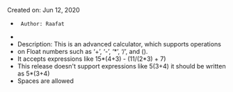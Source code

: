   Created on: Jun 12, 2020
 *      Author: Raafat
 *
 *  Description: This is an advanced calculator, which supports operations
 *  on Float numbers such as ‘+’, ‘-’, ‘*’, ‘/’, and ().
 *  It accepts expressions like 15*(4+3) - (11/(2*3) + 7)
 *  This release doesn't support expressions like 5(3+4) it should be written as 5*(3+4)
 *  Spaces are allowed
